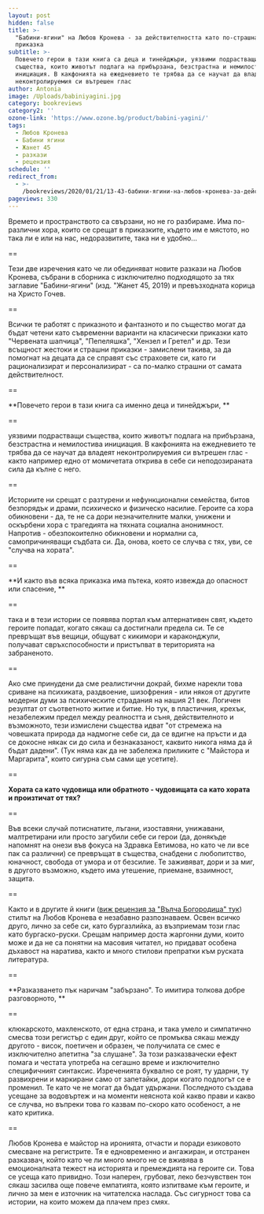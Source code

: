 ```yaml
---
layout: post
hidden: false
title: >-
  "Бабини-ягини" на Любов Кронева - за действителността като по-страшната
  приказка
subtitle: >-
  Повечето герои в тази книга са деца и тинейджъри, уязвими подрастващи
  същества, които животът подлага на прибързана, безстрастна и немилостива
  инициация. В какфонията на ежедневието те трябва да се научат да владеят
  неконтролируемия си вътрешен глас 
author: Antonia
image: /Uploads/babiniyagini.jpg
category: bookreviews
category2: ''
ozone-link: 'https://www.ozone.bg/product/babini-yagini/'
tags:
  - Любов Кронева
  - Бабини ягини
  - Жанет 45
  - разкази
  - рецензия
schedule: ''
redirect_from:
  - >-
    /bookreviews/2020/01/21/13-43-бабини-ягини-на-любов-кронева-за-действителността-като-приказка
pageviews: 330
---
```

Времето и пространството са свързани, но не го разбираме. Има по-различни хора, които се срещат в приказките, където им е мястото, но така ли е или на нас, недоразвитите, така ни е удобно... 

\==

Тези две изречения като че ли обединяват новите разкази на Любов Кронева, събрани в сборника с изключително подходящото за тях заглавие "Бабини-ягини" (изд. "Жанет 45, 2019) и превъзходната корица на Христо Гочев. 

\==

Всички те работят с приказното и фантазното и по същество могат да бъдат четени като съвременни варианти на класически приказки като "Червената шапчица", "Пепеляшка", "Хензел и Гретел" и др. Тези всъщност жестоки и страшни приказки - замислени такива, за да помогнат на децата да се справят със страховете си, като ги рационализират и персонализират - са по-малко страшни от самата действителност. 

\==

**Повечето герои в тази книга са именно деца и тинейджъри, **

\==

уязвими подрастващи същества, които животът подлага на прибързана, безстрастна и немилостива инициация. В какфонията на ежедневието те трябва да се научат да владеят неконтролируемия си вътрешен глас - както например едно от момичетата открива в себе си неподозираната сила да кълне с него. 

\==

Историите ни срещат с разтурени и нефункционални семейства, битов безпорядък и драми, психическо и физическо насилие. Героите са хора обикновени - да, те не са дори незначителните малки, унижени и оскърбени хора с трагедията на тяхната социална анонимност. Напротив - обезпокоително обикновени и нормални са, самопричиняващи съдбата си. Да, онова, което се случва с тях, уви, се "случва на хората". 

\==

**И както във всяка приказка има пътека, която извежда до опасност или спасение, **

\==

така и в тези истории се появява портал към алтернативен свят, където героите попадат, когато сякаш са достигнали предела си. Те се превръщат във вещици, общуват с кикимори и караконджули, получават свръхспособности и пристъпват в територията на забраненото. 

\==

Ако сме принудени да сме реалистични докрай, бихме нарекли това сриване на психиката, раздвоение, шизофрения - или някоя от другите модерни думи за психическите страдания на нашия 21 век. Логичен резултат от съответното житие и битие. Но тук, в пластичния, крехък, незабележим предел между реалността и съня, действителното и възможното, тези измислени същества идват "от стремежа на човешката природа да надмогне себе си, да се вдигне на пръсти и да се докосне някак си до сила и безнаказаност, каквито никога няма да й бъдат дадени". (Тук няма как да не забележа приликите с "Майстора и Маргарита", които сигурна съм сами ще усетите).

\==

**Хората са като чудовища или обратното - чудовищата са като хората и произтичат от тях?**

\==

Във всеки случай потиснатите, лъгани, изоставяни, унижавани, малтретирани или просто загубили себе си герои (да, донякъде напомнят на онези във фокуса на Здравка Евтимова, но като че ли все пак са различни) се превръщат в същества, снабдени с любопитство, юначност, свобода от умора и от безсилие. Те заживяват, дори и за миг, в другото възможно, където има утешение, приемане, взаимност, защита.

\==

Както и в другите й книги ([виж рецензия за "Вълча Богородица" тук](https://literaturnirazgovori.com/bookreviews/2019/01/21/17-26-%D0%BB%D1%8E%D0%B1%D0%BE%D0%B2-%D0%BA%D1%80%D0%BE%D0%BD%D0%B5%D0%B2%D0%B0-%D0%B2%D1%8A%D0%BB%D1%87%D0%B0-%D0%B1%D0%BE%D0%B3%D0%BE%D1%80%D0%BE%D0%B4%D0%B8%D1%86%D0%B0.html)) стилът на Любов Кронева е незабавно разпознаваем. Освен всичко друго, лично за себе си, като бургазлийка, аз възприемам този глас като бургаско-руски. Срещам например доста жаргонни думи, които може и да не са понятни на масовия читател, но придават особена дъхавост на наратива, както и много стилови препратки към руската литература. 

\==

**Разказването пък наричам "забързано". То имитира толкова добре разговорното, **

\==

клюкарското, махленското, от една страна, и така умело и симпатично смесва този регистър с един друг, който се промъква сякаш между другото - висок, поетичен и образен, че получилата се смес е изключително апетитна "за слушане". За този разказвачески ефект помага и честата употреба на сегашно време и изключително специфичният синтаксис. Изреченията буквално се роят, ту ударни, ту развихрени и маркирани само от запетайки, дори когато подлогът се е променил. Те като че не могат да бъдат удържани. Последното създава усещане за водовъртеж и на моменти неяснота кой какво прави и какво се случва, но въпреки това го казвам по-скоро като особеност, а не като критика. 

\==

Любов Кронева е майстор на иронията, отчасти и поради езиковото смесване на регистрите. Тя е едновременно и ангажиран, и отстранен разказвач, който като че ли много много не се вживява в емоционалната тежест на историята и премеждията на героите си. Това се усеща като привидно. Този наперен, грубоват, леко безчувствен тон сякаш засилва още повече емпатията, която изпитваме към героите, и лично за мен е източник на читателска наслада. Със сигурност това са истории, на които можем да плачем през смях.
